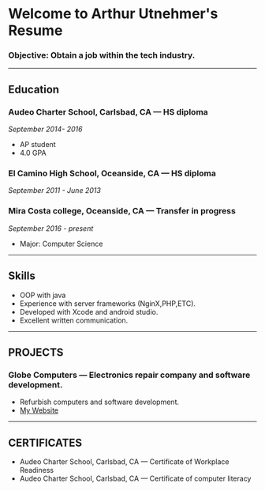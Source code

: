 # Welcome to Arthur Utnehmer's Resume
### Objective: Obtain a job within the tech industry.
----------------------------------------------------------------
## Education

### Audeo Charter School, Carlsbad, CA — HS diploma
_September 2014- 2016_
* AP student
* 4.0 GPA

### El Camino High School, Oceanside, CA — HS diploma 
*September 2011 - June 2013*

### Mira Costa college, Oceanside, CA — Transfer in progress 
*September 2016 - present*
* Major: Computer Science
-----------------------------------------------------------------
## Skills
* OOP with java
* Experience with server frameworks (NginX,PHP,ETC).
* Developed with Xcode and android studio.
* Excellent written communication.  
-----------------------------------------------------------------
## PROJECTS
### Globe Computers — Electronics repair company and software development.
* Refurbish computers and software development.
* [My Website](http://globecomputers.ml/)

-----------------------------------------------------------------
## CERTIFICATES 
* Audeo Charter School, Carlsbad, CA — Certificate of Workplace Readiness
* Audeo Charter School, Carlsbad, CA — Certificate of computer literacy
 
